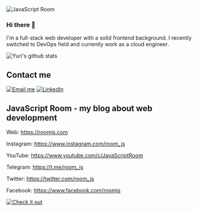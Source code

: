![JavaScript Room](https://assets.codepen.io/1541696/v2-text-bg-1000x250.png)

### Hi there 👋

I'm a full-stack web developer with a solid frontend background. I recently switched to DevOps field and currently work as a cloud engineer.

![Yuri's github stats](https://github-readme-stats.vercel.app/api?username=yurist38&show_icons=true&theme=onedark)

## Contact me

[![Email me](https://img.shields.io/badge/EMAIL-ME-red.svg?style=for-the-badge&logo=gmail)](mailto:yuri@roomjs.com)
[![LinkedIn](https://img.shields.io/badge/LINKED-IN-blue.svg?style=for-the-badge&logo=linkedin)](https://www.linkedin.com/in/yurist38/)

## JavaScript Room - my blog about web development

Web: https://roomjs.com

Instagram: https://www.instagram.com/room_js

YouTube: https://www.youtube.com/c/JavaScriptRoom

Telegram: https://t.me/room_js

Twitter: https://twitter.com/room_js

Facebook: https://www.facebook.com/roomjs

[![Check it out](https://forthebadge.com/images/badges/check-it-out.svg)](https://roomjs.com)
